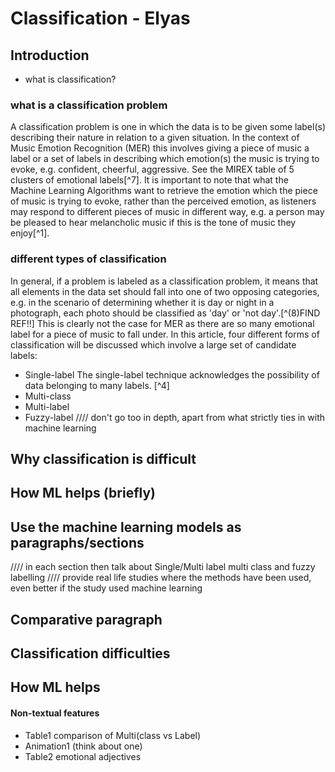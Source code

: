 # Classification - Elyas
## Introduction
  - what is classification?
### what is a classification problem

  A classification problem is one in which the data is to be given some label(s) describing their nature in relation to a given situation. In the context of Music Emotion Recognition (MER) this involves giving a piece of music a label or a set of labels in describing which emotion(s) the music is trying to evoke, e.g. confident, cheerful, aggressive. See the MIREX table of 5 clusters of emotional labels[^7]. It is important to note that what the Machine Learning Algorithms want to retrieve the emotion which the piece of music is trying to evoke, rather than the perceived emotion, as listeners may respond to different pieces of music in different way, e.g. a person may be pleased to hear melancholic music if this is the tone of music they enjoy[^1].

### different types of classification

   In general, if a problem is labeled as a classification problem, it means that all elements in the data set should fall into one of two opposing categories, e.g. in the scenario of determining whether it is day or night in a photograph, each photo should be classified as 'day' or 'not day'.[^(8)FIND REF!!] This is clearly not the case for MER as there are so many emotional label for a piece of music to fall under. In this article, four different forms of classification will be discussed which involve a large set of candidate labels:
   - Single-label
   The single-label technique acknowledges the possibility of data belonging to many labels. [^4]
   - Multi-class
   - Multi-label
   - Fuzzy-label
//// don't go too in depth, apart from what strictly ties in with machine learning

## Why classification is difficult

## How ML helps (briefly)

## Use the machine learning models as paragraphs/sections
//// in each section then talk about Single/Multi label multi class and fuzzy labelling
//// provide real life studies where the methods have been used, even better if the study used machine learning

## Comparative paragraph

## Classification difficulties

## How ML helps


#### Non-textual features
 - Table1 comparison of Multi(class vs Label)
 - Animation1 (think about one)
 - Table2 emotional adjectives
